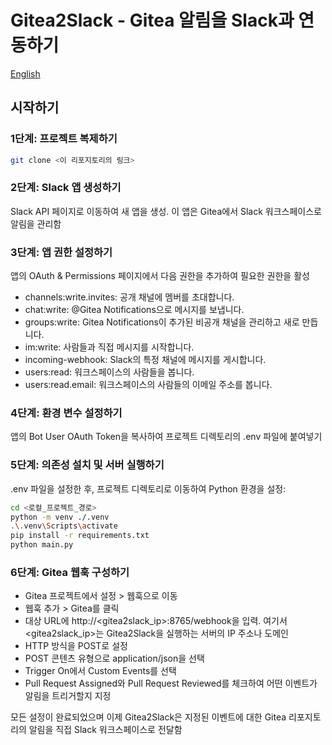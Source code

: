 # Gitea2Slack - Gitea 알림을 Slack과 연동하기
[English](./README.md)

## 시작하기
### 1단계: 프로젝트 복제하기
```bash
git clone <이 리포지토리의 링크>
```
### 2단계: Slack 앱 생성하기
Slack API 페이지로 이동하여 새 앱을 생성. 이 앱은 Gitea에서 Slack 워크스페이스로 알림을 관리함

### 3단계: 앱 권한 설정하기
앱의 OAuth & Permissions 페이지에서 다음 권한을 추가하여 필요한 권한을 활성

- channels:write.invites: 공개 채널에 멤버를 초대합니다.
- chat:write: @Gitea Notifications으로 메시지를 보냅니다.
- groups:write: Gitea Notifications이 추가된 비공개 채널을 관리하고 새로 만듭니다.
- im:write: 사람들과 직접 메시지를 시작합니다.
- incoming-webhook: Slack의 특정 채널에 메시지를 게시합니다.
- users:read: 워크스페이스의 사람들을 봅니다.
- users:read.email: 워크스페이스의 사람들의 이메일 주소를 봅니다.

### 4단계: 환경 변수 설정하기
앱의 Bot User OAuth Token을 복사하여 프로젝트 디렉토리의 .env 파일에 붙여넣기

### 5단계: 의존성 설치 및 서버 실행하기
.env 파일을 설정한 후, 프로젝트 디렉토리로 이동하여 Python 환경을 설정:

```bash
cd <로컬_프로젝트_경로>
python -m venv ./.venv
.\.venv\Scripts\activate
pip install -r requirements.txt
python main.py
```

### 6단계: Gitea 웹훅 구성하기
- Gitea 프로젝트에서 설정 > 웹훅으로 이동
- 웹훅 추가 > Gitea를 클릭
- 대상 URL에 http://<gitea2slack_ip>:8765/webhook을 입력. 여기서 <gitea2slack_ip>는 Gitea2Slack을 실행하는 서버의 IP 주소나 도메인
- HTTP 방식을 POST로 설정
- POST 콘텐츠 유형으로 application/json을 선택
- Trigger On에서 Custom Events를 선택
- Pull Request Assigned와 Pull Request Reviewed를 체크하여 어떤 이벤트가 알림을 트리거할지 지정
  
모든 설정이 완료되었으며 이제 Gitea2Slack은 지정된 이벤트에 대한 Gitea 리포지토리의 알림을 직접 Slack 워크스페이스로 전달함